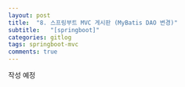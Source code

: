 ```yaml
---
layout: post
title:  "8. 스프링부트 MVC 게시판 (MyBatis DAO 변경)"
subtitle:   "[springboot]"
categories: gitlog
tags: springboot-mvc
comments: true
---
```


작성 예정

<br><br>
